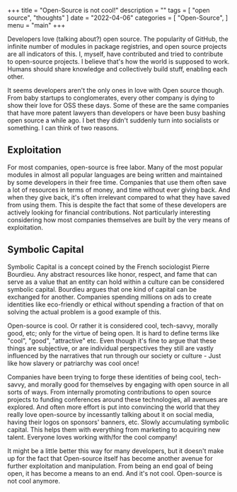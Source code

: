+++
title = "Open-Source is not cool!"
description = ""
tags = [
    "open source",
    "thoughts"
]
date = "2022-04-06"
categories = [
    "Open-Source",
]
menu = "main"
+++

Developers love (talking about?) open source. The popularity of GitHub, the infinite number of modules in package registries, and open source projects are all indicators of this. I, myself, have contributed and tried to contribute to open-source projects. I believe that's how the world is supposed to work. Humans should share knowledge and collectively build stuff, enabling each other.

It seems developers aren't the only ones in love with Open source though. From baby startups to conglomerates, every other company is dying to show their love for OSS these days. Some of these are the same companies that have more patent lawyers than developers or have been busy bashing open source a while ago. I bet they didn't suddenly turn into socialists or something. I can think of two reasons.

## Exploitation

For most companies, open-source is free labor. Many of the most popular modules in almost all popular languages are being written and maintained by some developers in their free time. Companies that use them often save a lot of resources in terms of money, and time without ever giving back. And when they give back, it's often irrelevant compared to what they have saved from using them. This is despite the fact that some of these developers are actively looking for financial contributions. Not particularly interesting considering how most companies themselves are built by the very means of exploitation.

## Symbolic Capital

Symbolic Capital is a concept coined by the French sociologist Pierre Bourdieu. Any abstract resources like honor, respect, and fame that can serve as a value that an entity can hold within a culture can be considered symbolic capital. Bourdieu argues that one kind of capital can be exchanged for another. Companies spending millions on ads to create identities like eco-friendly or ethical without spending a fraction of that on solving the actual problem is a good example of this.

Open-source is cool. Or rather it is considered cool, tech-savvy, morally good, etc; only for the virtue of being open. It is hard to define terms like "cool", "good", "attractive" etc. Even though it's fine to argue that these things are subjective, or are individual perspectives they still are vastly influenced by the narratives that run through our society or culture - Just like how slavery or patriarchy was cool once!

Companies have been trying to forge these identities of being cool, tech-savvy, and morally good for themselves by engaging with open source in all sorts of ways. From internally promoting contributions to open source projects to funding conferences around these technologies, all avenues are explored. And often more effort is put into convincing the world that they really love open-source by incessantly talking about it on social media, having their logos on sponsors' banners, etc. Slowly accumulating symbolic capital. This helps them with everything from marketing to acquiring new talent. Everyone loves working with/for the cool company!

It might be a little better this way for many developers, but it doesn't make up for the fact that Open-source itself has become another avenue for further exploitation and manipulation. From being an end goal of being open, it has become a means to an end. And it's not cool. Open-source is not cool anymore.
